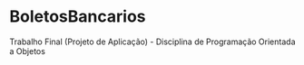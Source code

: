 # BoletosBancarios
Trabalho Final (Projeto de Aplicação) - Disciplina de Programação Orientada a Objetos
